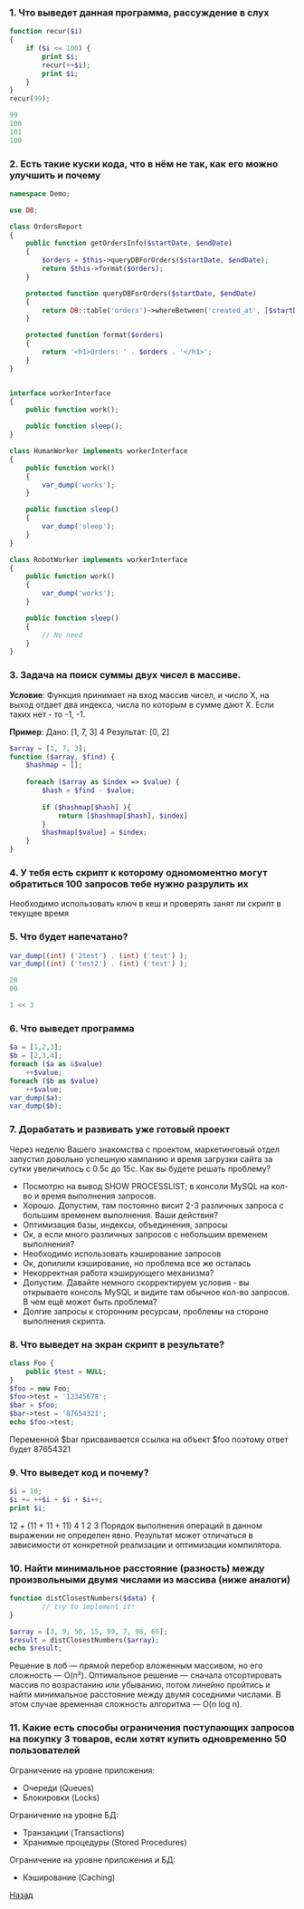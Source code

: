 ### 1. Что выведет данная программа, рассуждение в слух

```php
function recur($i)
{
    if ($i <= 100) {
        print $i;
        recur(++$i);
        print $i;
    }
}
recur(99);

99
100
101
100
```

### 2. Есть такие куски кода, что в нём не так, как его можно улучшить и почему

```php
namespace Demo;

use DB;

class OrdersReport
{
    public function getOrdersInfo($startDate, $endDate)
    {
        $orders = $this->queryDBForOrders($startDate, $endDate);
        return $this->format($orders);
    }

    protected function queryDBForOrders($startDate, $endDate)
    {
        return DB::table('orders')->whereBetween('created_at', [$startDate, $endDate])->get();
    }

    protected function format($orders)
    {
        return '<h1>Orders: ' . $orders . '</h1>';
    }
}
```

```php

interface workerInterface
{
    public function work();

    public function sleep();
}

class HumanWorker implements workerInterface
{
    public function work()
    {
        var_dump('works');
    }

    public function sleep()
    {
        var_dump('sleep');
    }
}

class RobotWorker implements workerInterface
{
    public function work()
    {
        var_dump('works');
    }

    public function sleep()
    {
        // No need
    }
}
```

### 3. Задача на поиск суммы двух чисел в массиве.

**Условие**:
Функция принимает на вход массив чисел, и число Х, на выход отдает два индекса, числа по которым в сумме дают Х.
Если таких нет - то -1, -1.

**Пример**:
Дано: [1, 7, 3] 4
Результат: [0, 2]

```php
$array = [1, 7, 3];
function ($array, $find) {
    $hashmap = [];
    
    foreach ($array as $index => $value) {
        $hash = $find - $value;
        
        if ($hashmap[$hash] ){
            return [$hashmap[$hash], $index]
        }
        $hashmap[$value] = $index;
    }
}
```

### 4. У тебя есть скрипт к которому одномоментно могут обратиться 100 запросов тебе нужно разрулить их

Необходимо использовать ключ в кеш и проверять занят ли скрипт в текущее время

### 5. Что будет напечатано?

```php
var_dump((int) ('2test') . (int) ('test') );
var_dump((int) ('test2') . (int) ('test') );

20
00
```

```php
1 << 3
```

### 6. Что выведет программа

```php
$a = [1,2,3];
$b = [2,3,4];
foreach ($a as &$value)
    ++$value;
foreach ($b as $value)
    ++$value;
var_dump($a);
var_dump($b);
```

### 7. Дорабатать и развивать уже готовый проект

Через неделю Вашего знакомства с проектом, маркетинговый отдел запустил довольно успешную кампанию и время загрузки
сайта за сутки увеличилось с 0.5c до 15с. Как вы будете решать проблему?

- Посмотрю на вывод SHOW PROCESSLIST; в консоли MySQL на кол-во и время выполнения запросов.
- Хорошо. Допустим, там постоянно висит 2-3 различных запроса с большим временем выполнения. Ваши действия?
- Оптимизация базы, индексы, объединения, запросы 
- Ок, а если много различных запросов с небольшим временем выполнения?
- Необходимо использовать кэширование запросов
- Ок, допилили кэширование, но проблема все же осталась
- Некорректная работа кэширующего механизма?
- Допустим. Давайте немного скорректируем условия - вы открываете консоль MySQL и видите там обычное кол-во запросов. В чем ещё может быть проблема?
- Долгие запросы к сторонним ресурсам, проблемы на стороне выполнения скрипта.

### 8. Что выведет на экран скрипт в результате?

```php
class Foo {
    public $test = NULL;
}
$foo = new Foo;
$foo->test = '12345678';
$bar = $foo;
$bar->test = '87654321';
echo $foo->test;
```
Переменной $bar присваивается ссылка на объект $foo поэтому ответ будет 87654321

### 9. Что выведет код и почему?

```php
$i = 10;
$i += ++$i + $i + $i++; 
print $i;
```
12 + (11 + 11 + 11)
 4     1    2   3
Порядок выполнения операций в данном выражении не определен явно. Результат может отличаться в зависимости от конкретной реализации и оптимизации компилятора.

### 10. Найти минимальное расстояние (разность) между произвольными двумя числами из массива (ниже аналоги)

```php
function distClosestNumbers($data) { 
        // try to implement it!
}

$array = [3, 9, 50, 15, 99, 7, 98, 65];
$result = distClosestNumbers($array);
echo $result;
```

Решение в лоб — прямой перебор вложенным массивом, но его сложность — O(n²).
Оптимальное решение — сначала отсортировать массив по возрастанию или убыванию, потом линейно пройтись и найти
минимальное расстояние между двумя соседними числами. В этом случае временная сложность алгоритма — O(n log n).

### 11. Какие есть способы ограничения поступающих запросов на покупку 3 товаров, если хотят купить одновременно 50 пользователей

Ограничение на уровне приложения:

- Очереди (Queues) 
- Блокировки (Locks)

Ограничение на уровне БД:

- Транзакции (Transactions) 
- Хранимые процедуры (Stored Procedures)

Ограничение на уровне приложения и БД:

- Кэширование (Caching)

[Назад](../../README.md)